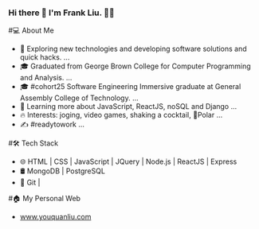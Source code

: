 ### Hi there 👋 I'm Frank Liu. 👨🏻‍

#💻 About Me 
- 🤔   Exploring new technologies and developing software solutions and quick hacks. ...
- 🎓   Graduated from George Brown College  for  Computer Programming and Analysis. ...
- 🎓   #cohort25 Software Engineering Immersive graduate at General Assembly College of Technology. ...
- 🌱   Learning more about JavaScript, ReactJS, noSQL and Django ...
- 🔥   Interests: joging, video games, shaking a cocktail, 🐶Polar ...
- ✍️   #readytowork ...

#🛠 Tech Stack 
- 🌐   HTML | CSS | JavaScript | JQuery | Node.js | ReactJS | Express 
- 🛢  MongoDB | PostgreSQL
- 🔧   Git |   

#🏠 My Personal Web
- www.youquanliu.com
